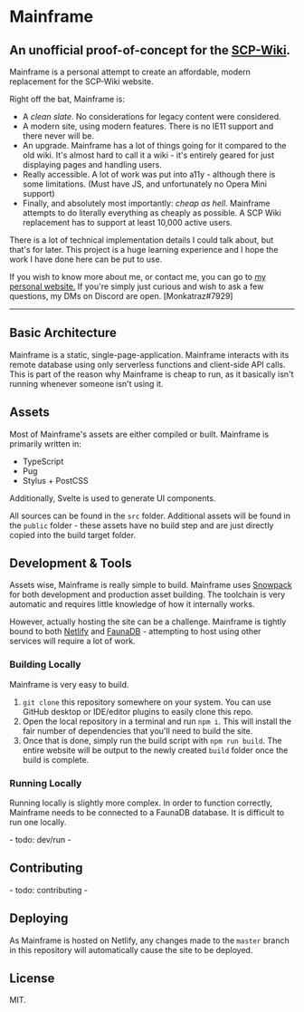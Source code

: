 # Mainframe
## An unofficial proof-of-concept for the [SCP-Wiki](www.scpwiki.com).

Mainframe is a personal attempt to create an affordable, modern replacement for the SCP-Wiki website.

Right off the bat, Mainframe is:
  * A _clean slate_. No considerations for legacy content were considered.
  * A modern site, using modern features. There is no IE11 support and there never will be.
  * An upgrade. Mainframe has a lot of things going for it compared to the old wiki. It's almost hard to call it a wiki
    \- it's entirely geared for just displaying pages and handling users.
  * Really accessible. A lot of work was put into a11y - although there is some limitations. (Must have JS, and unfortunately no Opera Mini support)
  * Finally, and absolutely most importantly: _cheap as hell._ Mainframe attempts to do literally everything as cheaply as
    possible. A SCP Wiki replacement has to support at least 10,000 active users.

There is a lot of technical implementation details I could talk about, but that's for later. This project is a huge
learning experience and I hope the work I have done here can be put to use.

If you wish to know more about me, or contact me, you can go to [my personal website.](www.monkasite.com)
If you're simply just curious and wish to ask a few questions, my DMs on Discord are open. \[Monkatraz#7929\]

----

## Basic Architecture
Mainframe is a static, single-page-application. Mainframe interacts with its remote database using only serverless
functions and client-side API calls. This is part of the reason why Mainframe is cheap to run, as it basically isn't
running whenever someone isn't using it.

## Assets
Most of Mainframe's assets are either compiled or built. Mainframe is primarily written in:
  * TypeScript
  * Pug
  * Stylus + PostCSS

Additionally, Svelte is used to generate UI components.

All sources can be found in the `src` folder. Additional assets will be found in the `public` folder - these assets have
no build step and are just directly copied into the build target folder.

## Development & Tools
Assets wise, Mainframe is really simple to build. Mainframe uses [Snowpack](www.snowpack.dev/) for both development and
production asset building. The toolchain is very automatic and requires little knowledge of how it internally works.

However, actually hosting the site can be a challenge. Mainframe is tightly bound to both [Netlify](www.netlify.com) and
[FaunaDB](www.fauna.com) - attempting to host using other services will require a lot of work.

### Building Locally
Mainframe is very easy to build.

1. `git clone` this repository somewhere on your system. You can use GitHub desktop or IDE/editor plugins to easily
   clone this repo.
2. Open the local repository in a terminal and run `npm i`. This will install the fair number of dependencies that
   you'll need to build the site.
3. Once that is done, simply run the build script with `npm run build`. The entire website will be output to the newly
   created `build` folder once the build is complete.

### Running Locally
Running locally is slightly more complex. In order to function correctly, Mainframe needs to be connected to a FaunaDB
database. It is difficult to run one locally. 

\- todo: dev/run -

## Contributing

\- todo: contributing -

## Deploying
As Mainframe is hosted on Netlify, any changes made to the `master` branch in this repository will automatically cause
the site to be deployed.

## License
MIT.